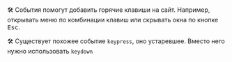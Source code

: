 
🛠 События помогут добавить горячие клавиши на сайт. Например, открывать меню по комбинации клавиш или скрывать окна по кнопке <kbd>Esc</kbd>.

🛠 Существует похожее событие `keypress`, оно устаревшее. Вместо него нужно использовать `keydown`
